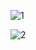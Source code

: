 ![1](https://github.com/UbaidUllah00/iphone-clone/assets/153269589/fbf4217c-d70b-466e-944b-f6e443f49d23)

![2](https://github.com/UbaidUllah00/iphone-clone/assets/153269589/e8637606-3eff-4e4d-ba9d-64b338bad50b)
